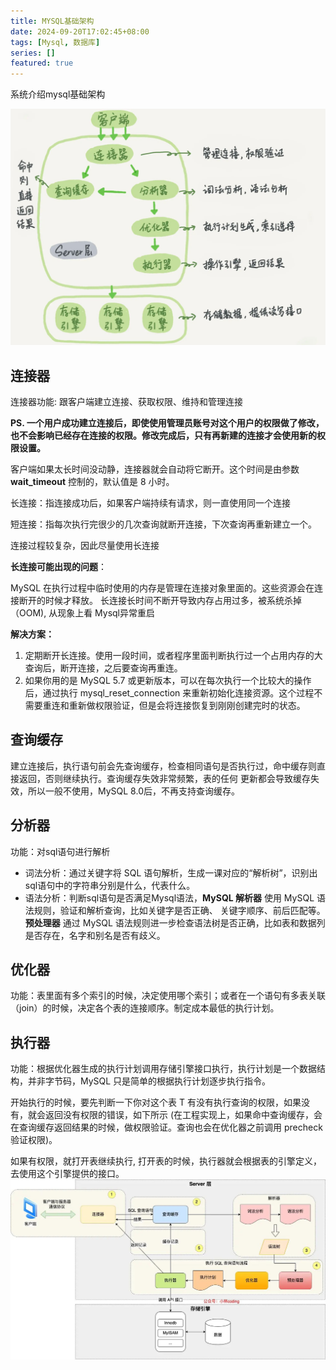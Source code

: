 ```yaml
---
title: MYSQL基础架构 
date: 2024-09-20T17:02:45+08:00
tags: [Mysql, 数据库]
series: []
featured: true
---
```

系统介绍mysql基础架构

<!--more-->
![架构图](/images/mysql_basic_arch/mysql_logic_arch.jpg)


## **连接器**

连接器功能: 跟客户端建立连接、获取权限、维持和管理连接

**PS. 一个用户成功建立连接后，即使使用管理员账号对这个用户的权限做了修改，也不会影响已经存在连接的权限。修改完成后，只有再新建的连接才会使用新的权限设置。**

客户端如果太长时间没动静，连接器就会自动将它断开。这个时间是由参数 **wait_timeout** 控制的，默认值是 8 小时。

长连接：指连接成功后，如果客户端持续有请求，则一直使用同一个连接

短连接：指每次执行完很少的几次查询就断开连接，下次查询再重新建立一个。

连接过程较复杂，因此尽量使用长连接

**长连接可能出现的问题**：

MySQL 在执行过程中临时使用的内存是管理在连接对象里面的。这些资源会在连接断开的时候才释放。 长连接长时间不断开导致内存占用过多，被系统杀掉（OOM), 从现象上看 Mysql异常重启

**解决方案：**

1. 定期断开长连接。使用一段时间，或者程序里面判断执行过一个占用内存的大查询后，断开连接，之后要查询再重连。
2. 如果你用的是 MySQL 5.7 或更新版本，可以在每次执行一个比较大的操作后，通过执行 mysql_reset_connection 来重新初始化连接资源。这个过程不需要重连和重新做权限验证，但是会将连接恢复到刚刚创建完时的状态。

## **查询缓存**

建立连接后，执行语句前会先查询缓存，检查相同语句是否执行过，命中缓存则直接返回，否则继续执行。查询缓存失效非常频繁，表的任何 更新都会导致缓存失效，所以一般不使用，MySQL 8.0后，不再支持查询缓存。

## **分析器**

功能：对sql语句进行解析

- 词法分析：通过关键字将 SQL 语句解析，生成一课对应的“解析树”，识别出sql语句中的字符串分别是什么，代表什么。
- 语法分析：判断sql语句是否满足Mysql语法，**MySQL 解析器** 使用 MySQL 语法规则，验证和解析查询，比如关键字是否正确、 关键字顺序、前后匹配等。 **预处理器** 通过 MySQL 语法规则进一步检查语法树是否正确，比如表和数据列是否存在，名字和别名是否有歧义。

## **优化器**

功能：表里面有多个索引的时候，决定使用哪个索引；或者在一个语句有多表关联（join）的时候，决定各个表的连接顺序。制定成本最低的执行计划。

## **执行器**

功能：根据优化器生成的执行计划调用存储引擎接口执行，执行计划是一个数据结构，并非字节码，MySQL 只是简单的根据执行计划逐步执行指令。

开始执行的时候，要先判断一下你对这个表 T 有没有执行查询的权限，如果没有，就会返回没有权限的错误，如下所示 (在工程实现上，如果命中查询缓存，会在查询缓存返回结果的时候，做权限验证。查询也会在优化器之前调用 precheck 验证权限)。

如果有权限，就打开表继续执行, 打开表的时候，执行器就会根据表的引擎定义，去使用这个引擎提供的接口。
![整体架构图](/images/mysql_basic_arch/mysql_run_process.jpg)
